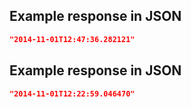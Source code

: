 ## Example response in JSON

```json
"2014-11-01T12:47:36.282121"
```

## Example response in JSON

```json
"2014-11-01T12:22:59.046470"
```

